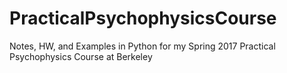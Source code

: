 # PracticalPsychophysicsCourse
Notes, HW, and Examples in Python for my Spring 2017 Practical Psychophysics Course at Berkeley
